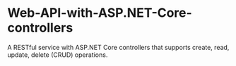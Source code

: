 # Web-API-with-ASP.NET-Core-controllers
A RESTful service with ASP.NET Core controllers that supports create, read, update, delete (CRUD) operations.

